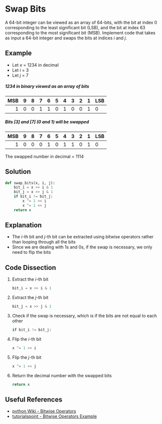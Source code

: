 # Swap Bits
A 64-bit integer can be viewed as an array of 64-bits, with the bit at index 0 corresponding to the least significant bit (LSB), and the bit at index 63 corresponding to the most significant bit (MSB). Implement code that takes as input a 64-bit integer and swaps the bits at indices _i_ and _j_.  
  
## Example
* Let _x_ = 1234 in decimal  
* Let _i_ = 3  
* Let _j_ = 7  
  
##### 1234 in binary viewed as an array of bits
|MSB | 9 | 8 | 7 | 6 | 5 | 4 | 3 | 2 | 1 |LSB|
|---:|---|---|---|---|---|---|---|---|---|---|
|  1 | 0 | 0 | 1 | 1 | 0 | 1 | 0 | 0 | 1 | 0 |
  
##### Bits [3] and [7] (0 and 1) will be swapped
|MSB | 9 | 8 | 7 | 6 | 5 | 4 | 3 | 2 | 1 |LSB|
|---:|---|---|---|---|---|---|---|---|---|---|
|  1 | 0 | 0 | 0 | 1 | 0 | 1 | 1 | 0 | 1 | 0 |
  
The swapped number in decimal = 1114  
  
## Solution
```python
def swap_bits(x, i, j):
    bit_i = x >> i & 1
    bit_j = x >> j & 1
    if bit_i != bit_j:
        x ^= 1 << i
        x ^= 1 << j
    return x
```
  
## Explanation
* The _i_-th bit and _j_-th bit can be extracted using bitwise operators rather than looping through all the bits  
* Since we are dealing with 1s and 0s, if the swap is necessary, we only need to flip the bits  
  
## Code Dissection
1. Extract the _i_-th bit  
    ```python
    bit_i = x >> i & 1
    ```
2. Extract the _j_-th bit  
    ```python
    bit_j = x >> j & 1
    ```
3. Check if the swap is necessary, which is if the bits are not equal to each other  
    ```python
    if bit_i != bit_j:
    ```
4. Flip the _i_-th bit  
    ```python
    x ^= 1 << i
    ```
5. Flip the _j_-th bit  
    ```python
    x ^= 1 << j
    ```
6. Return the decimal number with the swapped bits  
    ```python
    return x
    ```
  
## Useful References
* [python Wiki - Bitwise Operators](https://wiki.python.org/moin/BitwiseOperators)  
* [tutorialspoint - Bitwise Operators Example](https://www.tutorialspoint.com/python/bitwise_operators_example.htm)